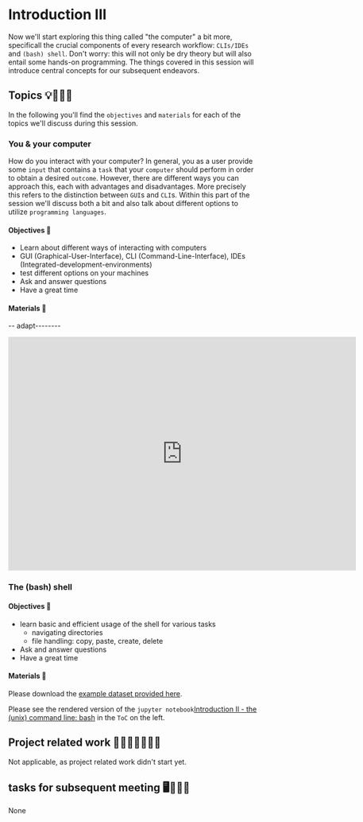 # Introduction III

Now we'll start exploring this thing called "the computer" a bit more, specificall the crucial components of every research workflow: `CLIs/IDEs`  and `(bash) shell`. Don't worry: this will not only be dry theory but will also entail some hands-on programming. The things covered in this session will introduce central concepts for our subsequent endeavors.


## Topics 💡👨🏻‍🏫

In the following you'll find the `objectives` and `materials` for each of the topics we'll discuss during this session.

### You & your computer
How do you interact with your computer? In general, you as a user provide some `input` that contains a `task` that your `computer` should perform in order to obtain a desired `outcome`. However, there are different ways you can approach this, each with advantages and disadvantages. More precisely this refers to the distinction between `GUI`s and `CLI`s. Within this part of the session we'll discuss both a bit and also talk about different options to utilize `programming languages`.

#### Objectives 📍

- Learn about different ways of interacting with computers
- GUI (Graphical-User-Interface), CLI (Command-Line-Interface), IDEs (Integrated-development-environments)
- test different options on your machines
- Ask and answer questions
- Have a great time

#### Materials 📓

-- adapt--------

<iframe src="https://docs.google.com/presentation/d/1kH-Rh5b10wL0SSolbtC3bxaP_P0vhMSzomGhTw0eufY/edit#slide=id.g8074ffaf2c_0_0" frameborder="0" width="700" height="470" allowfullscreen="true" mozallowfullscreen="true" webkitallowfullscreen="true"></iframe>

### The (bash) shell


#### Objectives 📍

- learn basic and efficient usage of the shell for various tasks
    - navigating directories
    - file handling: copy, paste, create, delete
- Ask and answer questions
- Have a great time

#### Materials 📓
Please download the [example dataset provided here](https://swcarpentry.github.io/shell-novice/data/shell-lesson-data.zip).

Please see the rendered version of the `jupyter notebook`[Introduction II - the (unix) command line: bash](https://peerherholz.github.io/Python_for_Psychologists_Winter2021/introduction/intro_to_shell.html) in the `ToC` on the left.

## Project related work 🥼🧑🏿‍🔬👩🏻‍🔬

Not applicable, as project related work didn't start yet.

## tasks for subsequent meeting 🖥️✍🏽📖

None

